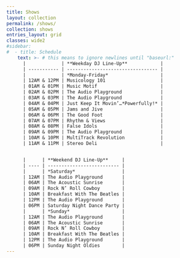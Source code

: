 ```yaml
---
title: Shows
layout: collection
permalink: /shows/
collection: shows
entries_layout: grid
classes: wide2
#sidebar: 
#  - title: Schedule
    text: >- # this means to ignore newlines until "baseurl:"
      |             | **Weekday DJ Line-Up**            |
      | ----------- | --------------------------------- |
      |             | *Monday-Friday*                   |
      | 12AM & 12PM | Musicology 101                    |
      | 01AM & 01PM | Music Motif                       |
      | 02AM & 02PM | The Audio Playground              |
      | 03AM & 03PM | The Audio Playground              |
      | 04AM & 04PM | Just Keep It Movin’…*Powerfully!* |
      | 05AM & 05PM | Jams and Jive                     |
      | 06AM & 06PM | The Good Foot                     |
      | 07AM & 07PM | Rhythm & Views                    |
      | 08AM & 08PM | False Idols                       |
      | 09AM & 09PM | The Audio Playground              |
      | 10AM & 10PM | MultiTrack Revolution             |
      | 11AM & 11PM | Stereo Deli                       |


      |      | **Weekend DJ Line-Up**     |
      | ---- | -------------------------- |
      |      | *Saturday*                 |
      | 12AM | The Audio Playground       |
      | 06AM | The Acoustic Sunrise       |
      | 09AM | Rock N’ Roll Cowboy        |
      | 10AM | Breakfast With The Beatles |
      | 12PM | The Audio Playground       |
      | 06PM | Saturday Night Dance Party |
      |      | *Sunday*                   |
      | 12AM | The Audio Playground       |
      | 06AM | The Acoustic Sunrise       |
      | 09AM | Rock N’ Roll Cowboy        |
      | 10AM | Breakfast With The Beatles |
      | 12PM | The Audio Playground       |
      | 06PM | Sunday Night Oldies        |
---
```

